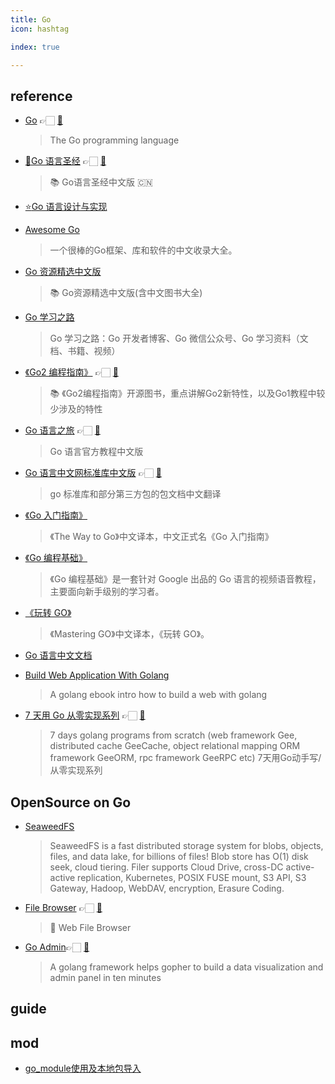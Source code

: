 ```yaml
---
title: Go
icon: hashtag

index: true

---
```


<!-- more -->

## reference

- [Go](https://go.dev) 👉🏻 [🐙](https://github.com/golang/go)
    > The Go programming language
- [💯]()[Go 语言圣经](https://gopl-zh.github.io/) 👉🏻 [🐙](https://github.com/golang-china/gopl-zh)
    > 📚 Go语言圣经中文版 🇨🇳
- [⭐️]()[Go 语言设计与实现](https://draveness.me/golang)

<!-- Awsome -->

- [Awesome Go](https://github.com/yinggaozhen/awesome-go-cn)
    > 一个很棒的Go框架、库和软件的中文收录大全。
- [Go 资源精选中文版](https://github.com/golang-china/awesome-go-zh)
    > 📚 Go资源精选中文版(含中文图书大全)
- [Go 学习之路](https://github.com/yangwenmai/learning-golang)
    > Go 学习之路：Go 开发者博客、Go 微信公众号、Go 学习资料（文档、书籍、视频）

<!-- OpenSource Books -->

- [《Go2 编程指南》](https://golang-china.github.io/go2-book/) 👉🏻 [🐙](https://github.com/golang-china/go2-book)
    > 📚 《Go2编程指南》开源图书，重点讲解Go2新特性，以及Go1教程中较少涉及的特性
- [Go 语言之旅](https://tour.go-zh.org) 👉🏻 [🐙](https://github.com/Go-zh/tour)
    > Go 语言官方教程中文版
- [Go 语言中文网标准库中文版](https://studygolang.com/pkgdoc) 👉🏻 [🐙](https://github.com/polaris1119/pkgdoc)
    > go 标准库和部分第三方包的包文档中文翻译
- [《Go 入门指南》](https://github.com/Unknwon/the-way-to-go_ZH_CN)
    > 《The Way to Go》中文译本，中文正式名《Go 入门指南》
- [《Go 编程基础》](https://github.com/unknwon/go-fundamental-programming)
    > 《Go 编程基础》是一套针对 Google 出品的 Go 语言的视频语音教程，主要面向新手级别的学习者。
- [《玩转 GO》](https://github.com/hantmac/Mastering_Go_ZH_CN)
    > 《Mastering GO》中文译本，《玩转 GO》。
- [Go 语言中文文档](https://www.topgoer.com)

<!-- OpenSource Tutorial -->

- [Build Web Application With Golang](https://github.com/astaxie/build-web-application-with-golang)
    > A golang ebook intro how to build a web with golang
- [7 天用 Go 从零实现系列](https://geektutu.com/post/gee.html) 👉🏻 [🐙](https://github.com/geektutu/7days-golang)
    > 7 days golang programs from scratch (web framework Gee, distributed cache GeeCache, object relational mapping ORM framework GeeORM, rpc framework GeeRPC etc) 7天用Go动手写/从零实现系列

## OpenSource on Go

- [SeaweedFS](https://github.com/seaweedfs/seaweedfs)
    > SeaweedFS is a fast distributed storage system for blobs, objects, files, and data lake, for billions of files! Blob store has O(1) disk seek, cloud tiering. Filer supports Cloud Drive, cross-DC active-active replication, Kubernetes, POSIX FUSE mount, S3 API, S3 Gateway, Hadoop, WebDAV, encryption, Erasure Coding.
- [File Browser](https://filebrowser.org) 👉🏻 [🐙](https://github.com/filebrowser/filebrowser)
    > 📂 Web File Browser
- [Go Admin](https://www.go-admin.com)👉🏻 [🐙](https://github.com/GoAdminGroup/go-admin)
    > A golang framework helps gopher to build a data visualization and admin panel in ten minutes
    
## guide



## mod

- [go_module使用及本地包导入](https://github.com/XanderShum/Blog/blob/master/go_module%E4%BD%BF%E7%94%A8%E5%8F%8A%E6%9C%AC%E5%9C%B0%E5%8C%85%E5%AF%BC%E5%85%A5.md)
